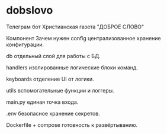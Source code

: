 # dobslovo
Телеграм бот Христианская газета "ДОБРОЕ СЛОВО"

Компонент               Зачем нужен
config	                централизованное хранение конфигурации.

db	                    отдельный слой для работы с БД.

handlers	            изолированные логические блоки команд.

keyboards	            отделение UI от логики.

utils	                вспомогательные функции и логгеры.

main.py	                единая точка входа.

.env	                безопасное хранение секретов.

Dockerfile + compose	готовность к развёртыванию.
